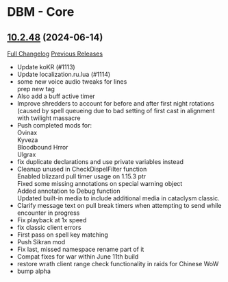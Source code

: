 # DBM - Core

## [10.2.48](https://github.com/DeadlyBossMods/DeadlyBossMods/tree/10.2.48) (2024-06-14)
[Full Changelog](https://github.com/DeadlyBossMods/DeadlyBossMods/compare/10.2.47...10.2.48) [Previous Releases](https://github.com/DeadlyBossMods/DeadlyBossMods/releases)

- Update koKR (#1113)  
- Update localization.ru.lua (#1114)  
- some new voice audio tweaks for lines  
    prep new tag  
- Also add a buff active timer  
- Improve shredders to account for before and after first night rotations (caused by spell queueing due to bad setting of first cast in alignment with twilight massacre  
- Push completed mods for:  
    Ovinax  
    Kyveza  
    Bloodbound Hrror  
    Ulgrax  
- fix duplicate declarations and use private variables instead  
- Cleanup unused in CheckDispelFilter function  
    Enabled blizzard pull timer usage on 1.15.3 ptr  
    Fixed some missing annotations on special warning object  
    Added annotation to Debug function  
    Updated built-in media to include additional media in cataclysm classic.  
- Clarify message text on pull break timers when attempting to send while encounter in progress  
- Fix playback at 1x speed  
- fix classic client errors  
- First pass on spell key matching  
- Push Sikran mod  
- Fix last, missed namespace rename part of it  
- Compat fixes for war within June 11th build  
- restore wrath client range check functionality in raids for Chinese WoW  
- bump alpha  
